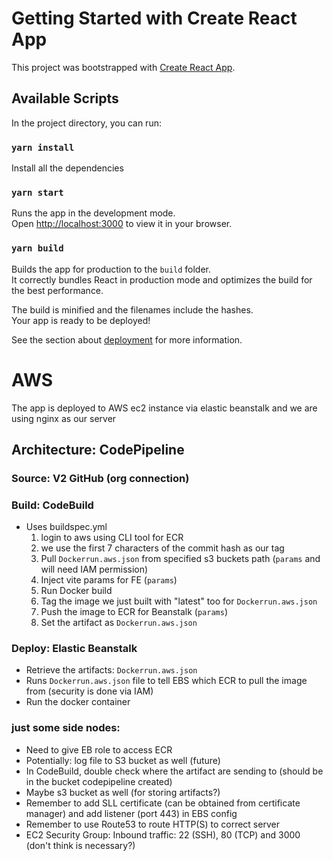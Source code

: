 # Getting Started with Create React App

This project was bootstrapped with [Create React App](https://github.com/facebook/create-react-app).

## Available Scripts

In the project directory, you can run:

### `yarn install`
Install all the dependencies

### `yarn start`

Runs the app in the development mode.\
Open [http://localhost:3000](http://localhost:3000) to view it in your browser.

### `yarn build`

Builds the app for production to the `build` folder.\
It correctly bundles React in production mode and optimizes the build for the best performance.

The build is minified and the filenames include the hashes.\
Your app is ready to be deployed!

See the section about [deployment](https://facebook.github.io/create-react-app/docs/deployment) for more information.


# AWS
The app is deployed to AWS ec2 instance via elastic beanstalk and we are using nginx as our server

## Architecture: CodePipeline

### Source: V2 GitHub  (org connection)
### Build: CodeBuild
  - Uses buildspec.yml
    1. login to aws using CLI tool for ECR
    2. we use the first 7 characters of the commit hash as our tag
    3. Pull `Dockerrun.aws.json` from specified s3 buckets path (`params` and will need IAM permission)
    4. Inject vite params for FE (`params`)
    5. Run Docker build
    6. Tag the image we just built with "latest" too for `Dockerrun.aws.json`
    7. Push the image to ECR for Beanstalk (`params`)
    8. Set the artifact as `Dockerrun.aws.json`

### Deploy: Elastic Beanstalk
  - Retrieve the artifacts: `Dockerrun.aws.json`
  - Runs `Dockerrun.aws.json` file to tell EBS which ECR to pull the image from (security is done via IAM)
  - Run the docker container

### just some side nodes:
  - Need to give EB role to access ECR
  - Potentially: log file to S3 bucket as well (future)
  - In CodeBuild, double check where the artifact are sending to (should be in the bucket codepipeline created)
  - Maybe s3 bucket as well (for storing artifacts?)
  - Remember to add SLL certificate (can be obtained from certificate manager) and add listener (port 443) in EBS config
  - Remember to use Route53 to route HTTP(S) to correct server
  - EC2 Security Group: Inbound traffic: 22 (SSH), 80 (TCP) and 3000 (don't think is necessary?)
